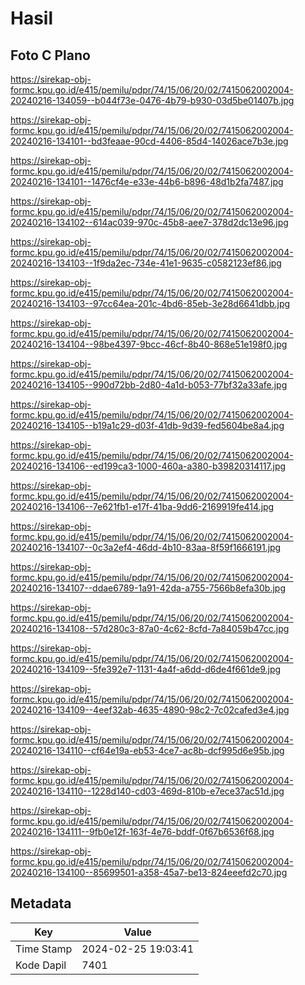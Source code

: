 # Hasil

## Foto C Plano

https://sirekap-obj-formc.kpu.go.id/e415/pemilu/pdpr/74/15/06/20/02/7415062002004-20240216-134059--b044f73e-0476-4b79-b930-03d5be01407b.jpg

https://sirekap-obj-formc.kpu.go.id/e415/pemilu/pdpr/74/15/06/20/02/7415062002004-20240216-134101--bd3feaae-90cd-4406-85d4-14026ace7b3e.jpg

https://sirekap-obj-formc.kpu.go.id/e415/pemilu/pdpr/74/15/06/20/02/7415062002004-20240216-134101--1476cf4e-e33e-44b6-b896-48d1b2fa7487.jpg

https://sirekap-obj-formc.kpu.go.id/e415/pemilu/pdpr/74/15/06/20/02/7415062002004-20240216-134102--614ac039-970c-45b8-aee7-378d2dc13e96.jpg

https://sirekap-obj-formc.kpu.go.id/e415/pemilu/pdpr/74/15/06/20/02/7415062002004-20240216-134103--1f9da2ec-734e-41e1-9635-c0582123ef86.jpg

https://sirekap-obj-formc.kpu.go.id/e415/pemilu/pdpr/74/15/06/20/02/7415062002004-20240216-134103--97cc64ea-201c-4bd6-85eb-3e28d6641dbb.jpg

https://sirekap-obj-formc.kpu.go.id/e415/pemilu/pdpr/74/15/06/20/02/7415062002004-20240216-134104--98be4397-9bcc-46cf-8b40-868e51e198f0.jpg

https://sirekap-obj-formc.kpu.go.id/e415/pemilu/pdpr/74/15/06/20/02/7415062002004-20240216-134105--990d72bb-2d80-4a1d-b053-77bf32a33afe.jpg

https://sirekap-obj-formc.kpu.go.id/e415/pemilu/pdpr/74/15/06/20/02/7415062002004-20240216-134105--b19a1c29-d03f-41db-9d39-fed5604be8a4.jpg

https://sirekap-obj-formc.kpu.go.id/e415/pemilu/pdpr/74/15/06/20/02/7415062002004-20240216-134106--ed199ca3-1000-460a-a380-b39820314117.jpg

https://sirekap-obj-formc.kpu.go.id/e415/pemilu/pdpr/74/15/06/20/02/7415062002004-20240216-134106--7e621fb1-e17f-41ba-9dd6-2169919fe414.jpg

https://sirekap-obj-formc.kpu.go.id/e415/pemilu/pdpr/74/15/06/20/02/7415062002004-20240216-134107--0c3a2ef4-46dd-4b10-83aa-8f59f1666191.jpg

https://sirekap-obj-formc.kpu.go.id/e415/pemilu/pdpr/74/15/06/20/02/7415062002004-20240216-134107--ddae6789-1a91-42da-a755-7566b8efa30b.jpg

https://sirekap-obj-formc.kpu.go.id/e415/pemilu/pdpr/74/15/06/20/02/7415062002004-20240216-134108--57d280c3-87a0-4c62-8cfd-7a84059b47cc.jpg

https://sirekap-obj-formc.kpu.go.id/e415/pemilu/pdpr/74/15/06/20/02/7415062002004-20240216-134109--5fe392e7-1131-4a4f-a6dd-d6de4f661de9.jpg

https://sirekap-obj-formc.kpu.go.id/e415/pemilu/pdpr/74/15/06/20/02/7415062002004-20240216-134109--4eef32ab-4635-4890-98c2-7c02cafed3e4.jpg

https://sirekap-obj-formc.kpu.go.id/e415/pemilu/pdpr/74/15/06/20/02/7415062002004-20240216-134110--cf64e19a-eb53-4ce7-ac8b-dcf995d6e95b.jpg

https://sirekap-obj-formc.kpu.go.id/e415/pemilu/pdpr/74/15/06/20/02/7415062002004-20240216-134110--1228d140-cd03-469d-810b-e7ece37ac51d.jpg

https://sirekap-obj-formc.kpu.go.id/e415/pemilu/pdpr/74/15/06/20/02/7415062002004-20240216-134111--9fb0e12f-163f-4e76-bddf-0f67b6536f68.jpg

https://sirekap-obj-formc.kpu.go.id/e415/pemilu/pdpr/74/15/06/20/02/7415062002004-20240216-134100--85699501-a358-45a7-be13-824eeefd2c70.jpg


## Metadata

| Key        | Value               |
| ---------- | ------------------- |
| Time Stamp | 2024-02-25 19:03:41 |
| Kode Dapil | 7401                |



